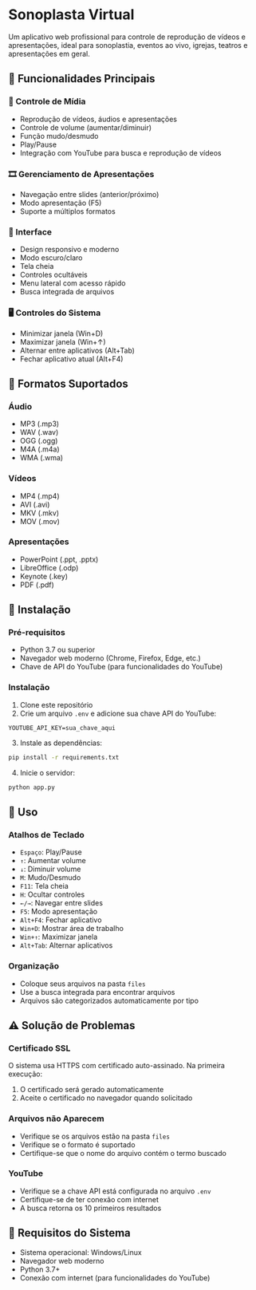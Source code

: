 # Sonoplasta Virtual

Um aplicativo web profissional para controle de reprodução de vídeos e apresentações, ideal para sonoplastia, eventos ao vivo, igrejas, teatros e apresentações em geral.

## 🎯 Funcionalidades Principais

### 🎵 Controle de Mídia
- Reprodução de vídeos, áudios e apresentações
- Controle de volume (aumentar/diminuir)
- Função mudo/desmudo
- Play/Pause
- Integração com YouTube para busca e reprodução de vídeos

### 🎞️ Gerenciamento de Apresentações
- Navegação entre slides (anterior/próximo)
- Modo apresentação (F5)
- Suporte a múltiplos formatos

### 🎨 Interface
- Design responsivo e moderno
- Modo escuro/claro
- Tela cheia
- Controles ocultáveis
- Menu lateral com acesso rápido
- Busca integrada de arquivos

### 🖥️ Controles do Sistema
- Minimizar janela (Win+D)
- Maximizar janela (Win+↑)
- Alternar entre aplicativos (Alt+Tab)
- Fechar aplicativo atual (Alt+F4)

## 📁 Formatos Suportados

### Áudio
- MP3 (.mp3)
- WAV (.wav)
- OGG (.ogg)
- M4A (.m4a)
- WMA (.wma)

### Vídeos
- MP4 (.mp4)
- AVI (.avi)
- MKV (.mkv)
- MOV (.mov)

### Apresentações
- PowerPoint (.ppt, .pptx)
- LibreOffice (.odp)
- Keynote (.key)
- PDF (.pdf)

## 🚀 Instalação

### Pré-requisitos
- Python 3.7 ou superior
- Navegador web moderno (Chrome, Firefox, Edge, etc.)
- Chave de API do YouTube (para funcionalidades do YouTube)

### Instalação
1. Clone este repositório
2. Crie um arquivo `.env` e adicione sua chave API do YouTube:
```
YOUTUBE_API_KEY=sua_chave_aqui
```
3. Instale as dependências:
```bash
pip install -r requirements.txt
```
4. Inicie o servidor:
```bash
python app.py
```

## 📱 Uso

### Atalhos de Teclado
- `Espaço`: Play/Pause
- `↑`: Aumentar volume
- `↓`: Diminuir volume
- `M`: Mudo/Desmudo
- `F11`: Tela cheia
- `H`: Ocultar controles
- `←/→`: Navegar entre slides
- `F5`: Modo apresentação
- `Alt+F4`: Fechar aplicativo
- `Win+D`: Mostrar área de trabalho
- `Win+↑`: Maximizar janela
- `Alt+Tab`: Alternar aplicativos

### Organização
- Coloque seus arquivos na pasta `files`
- Use a busca integrada para encontrar arquivos
- Arquivos são categorizados automaticamente por tipo

## ⚠️ Solução de Problemas

### Certificado SSL
O sistema usa HTTPS com certificado auto-assinado. Na primeira execução:
1. O certificado será gerado automaticamente
2. Aceite o certificado no navegador quando solicitado

### Arquivos não Aparecem
- Verifique se os arquivos estão na pasta `files`
- Verifique se o formato é suportado
- Certifique-se que o nome do arquivo contém o termo buscado

### YouTube
- Verifique se a chave API está configurada no arquivo `.env`
- Certifique-se de ter conexão com internet
- A busca retorna os 10 primeiros resultados

## 🔧 Requisitos do Sistema
- Sistema operacional: Windows/Linux
- Navegador web moderno
- Python 3.7+
- Conexão com internet (para funcionalidades do YouTube)